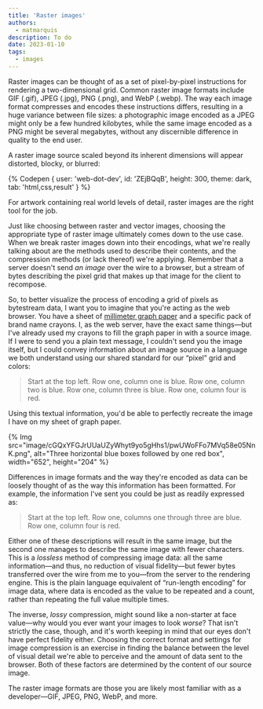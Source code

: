 ```yaml
---
title: 'Raster images'
authors:
  - matmarquis
description: To do
date: 2023-01-10
tags:
  - images
---
```


Raster images can be thought of as a set of pixel-by-pixel instructions for rendering a two-dimensional grid. Common raster
image formats include GIF (.gif), JPEG (.jpg), PNG (.png), and WebP (.webp). The way each image format compresses and encodes
these instructions differs, resulting in a huge variance between file sizes: a photographic image encoded as a JPEG might only
be a few hundred kilobytes, while the same image encoded as a PNG might be several megabytes, without any discernible difference
in quality to the end user.

A raster image source scaled beyond its inherent dimensions will appear distorted, blocky, or blurred:

{% Codepen {
user: 'web-dot-dev',
id: 'ZEjBQqB',
height: 300,
theme: dark,
tab: 'html,css,result'
} %}

For artwork containing real world levels of detail, raster images are the right tool for the job.

Just like choosing between raster and vector images, choosing the appropriate type of raster image ultimately comes down to the use case.
When we break raster images down into their encodings, what we're really talking about are the methods used to describe their contents, and
the compression methods (or lack thereof) we're applying. Remember that a server doesn't send _an image_ over the wire to a browser, but a stream
of bytes describing the pixel grid that makes up that image for the client to recompose.

So, to better visualize the process of encoding a grid of pixels as bytestream data, I want you to imagine that you're acting as the web browser.
You have a sheet of [millimeter graph paper](https://en.wikipedia.org/wiki/Graph_paper#Formats) and a specific pack of brand name crayons. I, as
the web server, have the exact same things—but I've already used my crayons to fill the graph paper in with a source image. If I were to send you
a plain text message, I couldn't send you the image itself, but I could convey information about an image source in a language we both understand
using our shared standard for our “pixel” grid and colors:

> Start at the top left. Row one, column one is blue. Row one, column two is blue. Row one, column three is blue. Row one, column four is red.

Using this textual information, you'd be able to perfectly recreate the image I have on my sheet of graph paper.

{% Img src="image/cGQxYFGJrUUaUZyWhyt9yo5gHhs1/pwUWoFFo7MVq58e05NnK.png", alt="Three horizontal blue boxes followed by one red box", width="652", height="204" %}

Differences in image formats and the way they're encoded as data can be loosely thought of as the way this information has been formatted.
For example, the information I've sent you could be just as readily expressed as:

> Start at the top left. Row one, columns one through three are blue. Row one, column four is red.

Either one of these descriptions will result in the same image, but the second one manages to describe the same image with fewer
characters. This is a _lossless_ method of compressing image data: all the same information—and thus, no reduction of visual
fidelity—but fewer bytes transferred over the wire from me to you—from the server to the rendering engine. This is the plain language
equivalent of “run-length encoding” for image data, where data is encoded as the value to be repeated and a count, rather
than repeating the full value multiple times.

The inverse, _lossy_ compression, might sound like a non-starter at face value—why would you ever want your images to look _worse_?
That isn't strictly the case, though, and it's worth keeping in mind that our eyes don't have perfect fidelity either. Choosing
the correct format and settings for image compression is an exercise in finding the balance between the level of visual detail
we're able to perceive and the amount of data sent to the browser. Both of these factors are determined by the content of our source image.

The raster image formats are those you are likely most familiar with as a developer—GIF, JPEG, PNG, WebP, and more.
